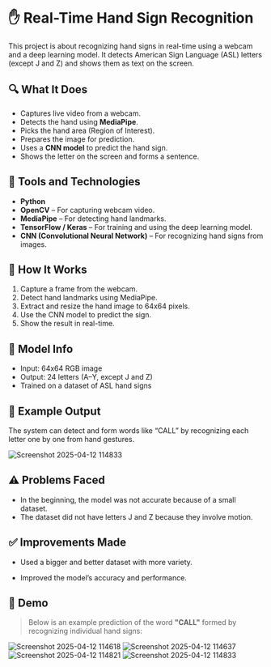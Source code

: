 # ✋ Real-Time Hand Sign Recognition

This project is about recognizing hand signs in real-time using a webcam and a deep learning model. It detects American Sign Language (ASL) letters (except J and Z) and shows them as text on the screen.

## 🔍 What It Does

- Captures live video from a webcam.
- Detects the hand using **MediaPipe**.
- Picks the hand area (Region of Interest).
- Prepares the image for prediction.
- Uses a **CNN model** to predict the hand sign.
- Shows the letter on the screen and forms a sentence.

## 🧰 Tools and Technologies

- **Python**
- **OpenCV** – For capturing webcam video.
- **MediaPipe** – For detecting hand landmarks.
- **TensorFlow / Keras** – For training and using the deep learning model.
- **CNN (Convolutional Neural Network)** – For recognizing hand signs from images.

## 📐 How It Works

1. Capture a frame from the webcam.
2. Detect hand landmarks using MediaPipe.
3. Extract and resize the hand image to 64x64 pixels.
4. Use the CNN model to predict the sign.
5. Show the result in real-time.

## 🧠 Model Info

- Input: 64x64 RGB image
- Output: 24 letters (A–Y, except J and Z)
- Trained on a dataset of ASL hand signs

## 📸 Example Output

The system can detect and form words like “CALL” by recognizing each letter one by one from hand gestures.

![Screenshot 2025-04-12 114833](https://github.com/user-attachments/assets/8c2a0034-b61e-442e-8f54-acad1b20cbb6)

## ⚠️ Problems Faced

- In the beginning, the model was not accurate because of a small dataset.
- The dataset did not have letters J and Z because they involve motion.

## ✅ Improvements Made

- Used a bigger and better dataset with more variety.

- Improved the model’s accuracy and performance.

## 📸 Demo

> Below is an example prediction of the word **"CALL"** formed by recognizing individual hand signs:
> 
![Screenshot 2025-04-12 114618](https://github.com/user-attachments/assets/c6d2fe66-8f32-4246-abcd-0040f831254e)
![Screenshot 2025-04-12 114637](https://github.com/user-attachments/assets/dae0fc0b-de1a-479d-8f2a-5fab463fa38a)
![Screenshot 2025-04-12 114821](https://github.com/user-attachments/assets/c81bd78d-765a-4a43-98bb-5a911e07af57)
![Screenshot 2025-04-12 114833](https://github.com/user-attachments/assets/8c2a0034-b61e-442e-8f54-acad1b20cbb6)
